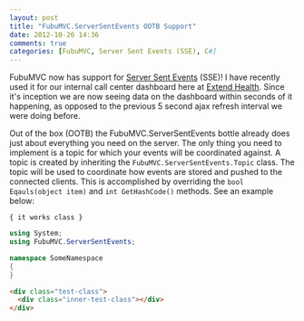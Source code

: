 ```yaml
---
layout: post
title: "FubuMVC.ServerSentEvents OOTB Support"
date: 2012-10-26 14:36
comments: true
categories: [FubuMVC, Server Sent Events (SSE), C#]
---
```


FubuMVC now has support for [Server Sent Events](http://en.wikipedia.org/wiki/Server-sent_events) (SSE)!  I have recently used it for our internal call center dashboard here at [Extend Health](https://www.extendhealth.com). Since it's inception we are now seeing data on the dashboard within seconds of it happening, as opposed to the previous 5 second ajax refresh interval we were doing before.

Out of the box (OOTB) the FubuMVC.ServerSentEvents bottle already does just about everything you need on the server. The only thing you need to implement is a topic for which your events will be coordinated against. A topic is created by inheriting the `FubuMVC.ServerSentEvents.Topic` class. The topic will be used to coordinate how events are stored and pushed to the connected clients.  This is accomplished by overriding the `bool Eqauls(object item)` and `int GetHashCode()` methods. See an example below:

`{ it works class }`

``` csharp
using System;
using FubuMVC.ServerSentEvents;

namespace SomeNamespace
{
}
```

``` html
<div class="test-class">
  <div class="inner-test-class"></div>
</div>
```
